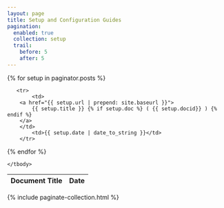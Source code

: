 ```yaml
---
layout: page
title: Setup and Configuration Guides 
pagination: 
  enabled: true
  collection: setup
  trail: 
    before: 5
    after: 5
---
```


<table class="uk-table uk-table-responsive">
    <thead>
        <tr>
            <th>Document Title</th>
            <th>Date</th>
        </tr>
    </thead>
    <tbody>

{% for setup in paginator.posts %}

       <tr>
            <td>
		<a href="{{ setup.url | prepend: site.baseurl }}"> 
		    {{ setup.title }} {% if setup.doc %} ( {{ setup.docid}} ) {% endif %}
		</a>
	    </td>
            <td>{{ setup.date | date_to_string }}</td>
        </tr>

{% endfor %}

    </tbody>
</table>

{% include paginate-collection.html %}
